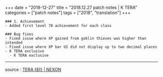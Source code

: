 +++
date = "2018-12-27"
title = "2018.12.27 patch notes | K TERA"
categories = ["patch notes"]
tags = ["2018", "translation"]
+++

```
### 1. Achievement
- Added first level 70 achievement for each class

### Bug fixes
- Fixed issue where XP gained from goblin thieves was higher than intended
- Fixed issue where XP bar UI did not display up to two decimal places
- K TERA exclusive
  - K TERA exclusive
```

----

source : [TERA 테라 | NEXON](http://tera.nexon.com/news/update/view.aspx?n4articlesn=372)
